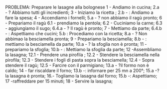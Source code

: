 PROBLEMA: Preparare le lasagne alla bolognese
1 - Andiamo in cucina;
2.a - ? Abbiamo tutti gli incredienti;
    3 - Iniziamo la ricetta ;
2.b - : Andiamo a fare la spesa;
4 - Accendiamo i fornelli;
5.a - ? non abbiamo il ragù pronto;
    6 - Prepariamo il ragù
    6.1 - prendiamo la pentola;
    6.2 - Cuciniamo la carne;
    6.3 - aggiungiamo il sugo;
    6.4.a - ? Il ragù è pronto;
        7 - Mettiamo da parte;
    6.4.b - : Aspettiamo che cucini;
5.b : Procediamo con la ricetta;
8.a - ? Non abbimao la besciamella pronta;
    9 - Prepariamo la besciamella;
8.b - : mettiamo la besciamella da parte;
10.a - ? la sfoglia non è pronta;
    11 - prepariamo la sfoglia;
10.b - :  Mettiamo la sfoglia da parte;
12 -Assembliamo la lasagna;
12.1 - Prendere una pirofila ;
12.2 - Stendere la besciamella nella pirofila;
12.3 - Stendere i fogli di pasta sopra la besciamella;
12.4 - Sopra stendere il ragù;
12.5 - Farcire con il parmigiano;
13.a - ?il formo non è caldo;
   14 - far riscaldare il forno;
13.b -: infornare per 25 mn a 200°;
15.a -? la lasagna è pronta;
    16.- Togliamo la lasagna dal forno;
15.b -: Aspettiamo;
17 -raffreddare per 15 minuti;
18 - Servire la lasagna;

